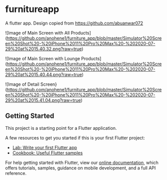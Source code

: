 # furnitureapp

A flutter app. Design copied from https://github.com/abuanwar072

![Image of Main Screen with All Products]
(https://github.com/anohene1/furniture_app/blob/master/Simulator%20Screen%20Shot%20-%20iPhone%2011%20Pro%20Max%20-%202020-07-29%20at%2015.40.32.png?raw=true)

![Image of Main Screen with Lounge Products]
(https://github.com/anohene1/furniture_app/blob/master/Simulator%20Screen%20Shot%20-%20iPhone%2011%20Pro%20Max%20-%202020-07-29%20at%2015.40.44.png?raw=true)

![Image of Detail Screen}
(https://github.com/anohene1/furniture_app/blob/master/Simulator%20Screen%20Shot%20-%20iPhone%2011%20Pro%20Max%20-%202020-07-29%20at%2015.41.04.png?raw=true)

## Getting Started

This project is a starting point for a Flutter application.

A few resources to get you started if this is your first Flutter project:

- [Lab: Write your first Flutter app](https://flutter.dev/docs/get-started/codelab)
- [Cookbook: Useful Flutter samples](https://flutter.dev/docs/cookbook)

For help getting started with Flutter, view our
[online documentation](https://flutter.dev/docs), which offers tutorials,
samples, guidance on mobile development, and a full API reference.
